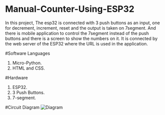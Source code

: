 # Manual-Counter-Using-ESP32
In this project, The esp32 is connected with 3 push buttons as an input, one
for decrement, increment, reset and the output is taken on 7segment. And
there is mobile application to control the 7segment instead of the push
buttons and there is a screen to show the numbers on it. It is connected by
the web server of the ESP32 where the URL is used in the application.

#Software Languages
1. Micro-Python.
2. HTML and CSS.

#Hardware
1. ESP32.
2. 3 Push Buttons.
3. 7-segment.

#Circuit Diagram
![Diagram](https://user-images.githubusercontent.com/81237428/185409172-0068e100-8430-4002-aa32-39e5d14ddc09.PNG)
